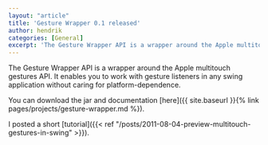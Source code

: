 ```yaml
---
layout: "article"
title: 'Gesture Wrapper 0.1 released'
author: hendrik
categories: [General]
excerpt: 'The Gesture Wrapper API is a wrapper around the Apple multitouch gestures API. It enables you to work with gesture listeners in any swing application without caring for platform-dependence.'
---
```

The Gesture Wrapper API is a wrapper around the Apple multitouch gestures API. It enables you to work with gesture listeners in any swing application without caring for platform-dependence.

You can download the jar and documentation [here]({{ site.baseurl }}{% link pages/projects/gesture-wrapper.md %}).

I posted a short [tutorial]({{< ref "/posts/2011-08-04-preview-multitouch-gestures-in-swing" >}}).
